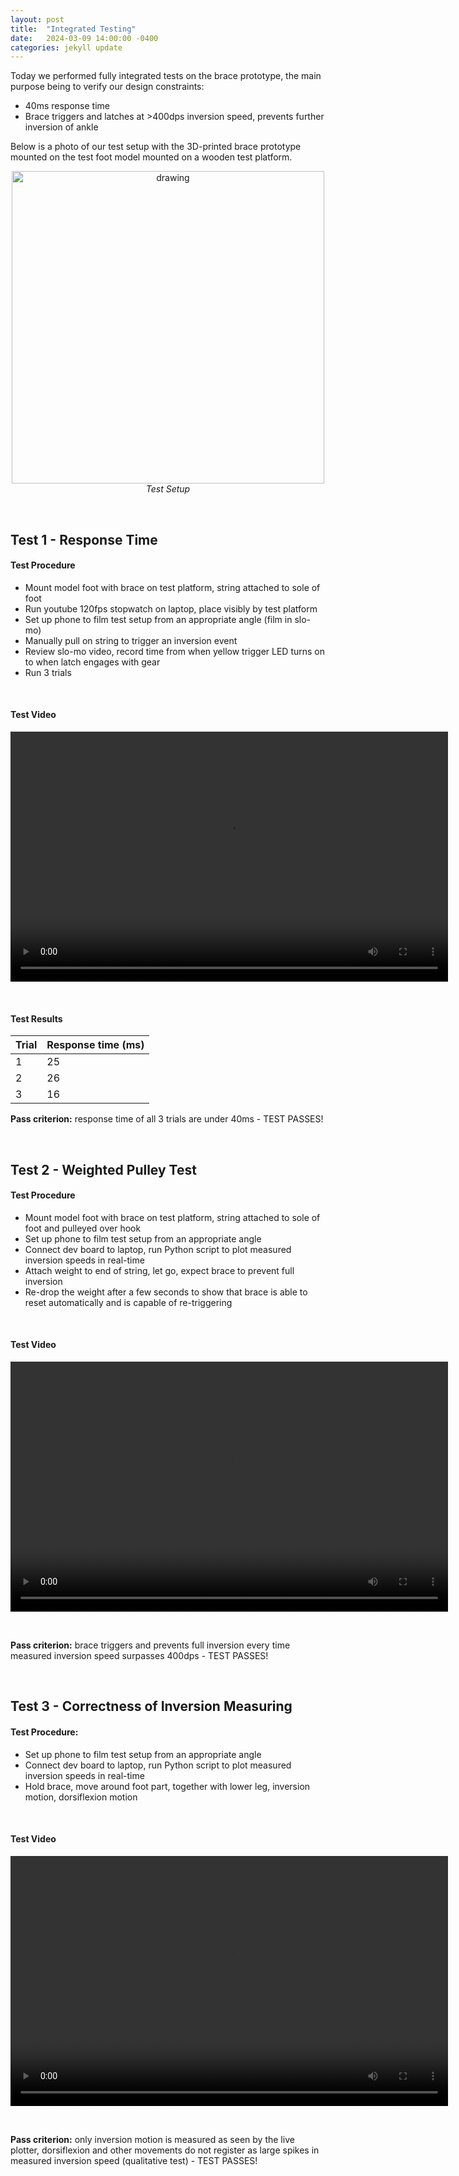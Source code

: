 ```yaml
---
layout: post
title:  "Integrated Testing"
date:   2024-03-09 14:00:00 -0400
categories: jekyll update
---
```


Today we performed fully integrated tests on the brace prototype, the main purpose being to verify our design constraints:
- 40ms response time
- Brace triggers and latches at >400dps inversion speed, prevents further inversion of ankle

Below is a photo of our test setup with the 3D-printed brace prototype mounted on the test foot model mounted on a wooden test platform.

<p style="text-align: center;">
<img src="{{site.baseurl}}/assets/images/integrated_test_setup.jpg" alt="drawing" width="500"/><br>
<em>Test Setup</em>
</p><br>

## Test 1 - Response Time

#### Test Procedure
- Mount model foot with brace on test platform, string attached to sole of foot
- Run youtube 120fps stopwatch on laptop, place visibly by test platform
- Set up phone to film test setup from an appropriate angle (film in slo-mo)
- Manually pull on string to trigger an inversion event
- Review slo-mo video, record time from when yellow trigger LED turns on to when latch engages with gear
- Run 3 trials

<br>

#### Test Video
<p style="text-align: center;">
<video width="700" height="400" controls>
  <source src="{{site.baseurl}}/assets/media/response_time_test.mp4" type="video/mp4">
  Your browser does not support the video tag.
</video>
</p>
<br>

#### Test Results

| Trial | Response time (ms) |
| --- | --- |
| 1 | 25 |
| 2 | 26 |
| 3 | 16 |

**Pass criterion:** response time of all 3 trials are under 40ms - TEST PASSES!

<br>

## Test 2 - Weighted Pulley Test

#### Test Procedure
- Mount model foot with brace on test platform, string attached to sole of foot and pulleyed over hook
- Set up phone to film test setup from an appropriate angle
- Connect dev board to laptop, run Python script to plot measured inversion speeds in real-time
- Attach weight to end of string, let go, expect brace to prevent full inversion
- Re-drop the weight after a few seconds to show that brace is able to reset automatically and is capable of re-triggering

<br>

#### Test Video
<p style="text-align: center;">
<video width="700" height="400" controls>
  <source src="{{site.baseurl}}/assets/media/weighted_pulley_test.mp4" type="video/mp4">
  Your browser does not support the video tag.
</video>
</p>
<br>

**Pass criterion:** brace triggers and prevents full inversion every time measured inversion speed surpasses 400dps - TEST PASSES!

<br>

## Test 3 - Correctness of Inversion Measuring

#### Test Procedure:
- Set up phone to film test setup from an appropriate angle
- Connect dev board to laptop, run Python script to plot measured inversion speeds in real-time
- Hold brace, move around foot part, together with lower leg, inversion motion, dorsiflexion motion

<br>

#### Test Video
<p style="text-align: center;">
<video width="700" height="400" controls>
  <source src="{{site.baseurl}}/assets/media/inversion_measuring_test.mp4" type="video/mp4">
  Your browser does not support the video tag.
</video>
</p>
<br>

**Pass criterion:** only inversion motion is measured as seen by the live plotter, dorsiflexion and other movements do not register as large spikes in measured inversion speed (qualitative test) - TEST PASSES!
